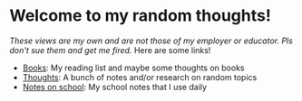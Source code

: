 # Welcome to my random thoughts!
_These views are my own and are not those of my employer or educator. Pls don't sue them and get me fired._
Here are some links!
* [Books](/books/list): My reading list and maybe some thoughts on books
* [Thoughts](/thoughts/thoughts): A bunch of notes and/or research on random topics
* [Notes on school](/notes/school/School): My school notes that I use daily